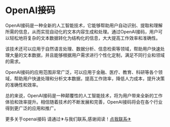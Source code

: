 # OpenAI接码

OpenAI接码是一种全新的人工智能技术，它能够帮助用户自动识别、提取和理解所需的信息，从而实现自动化的文本内容生成和处理。通过OpenAI接码，用户可以轻松地将复杂的文本数据转化为结构化的信息，大大提高工作效率和准确性。

该技术还可以应用于自然语言处理、数据分析、信息检索等领域，帮助用户快速处理大量的文本数据，并且能够根据用户需求进行个性化定制，满足不同行业和领域的需求。

OpenAI接码的应用范围非常广泛，可以应用于金融、医疗、教育、科研等各个领域，帮助用户快速处理和分析文本数据，提高工作效率，降低人力成本，提升决策的准确性和效率。

总的来说，OpenAI接码是一种颠覆性的人工智能技术，将为用户带来全新的工作体验和效率提升。相信随着技术的不断发展和完善，OpenAI接码将会在各个行业得到更广泛的应用和推广。

更多关于openai接码 请通过✈与我们联系,感谢阅读！[点我联系✈](https://app.G208.com)